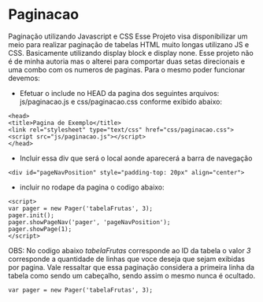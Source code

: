 # Paginacao
Paginação utilizando Javascript e CSS
Esse Projeto visa disponibilizar um meio para realizar paginação de tabelas HTML muito longas utilizano JS e CSS.
Basicamente utilizando display block e display none. 
Esse projeto não é de minha autoria mas o alterei para comportar duas setas direcionais e uma combo com os numeros de paginas.
Para o mesmo poder funcionar devemos:

* Efetuar o include no HEAD da pagina dos seguintes arquivos: js/paginacao.js e css/paginacao.css conforme exibido abaixo:
```
<head>
<title>Pagina de Exemplo</title>
<link rel="stylesheet" type="text/css" href="css/paginacao.css">
<script src="js/paginacao.js"></script>
</head>
```
* Incluir essa div que será o local aonde aparecerá a barra de navegação
```
<div id="pageNavPosition" style="padding-top: 20px" align="center">
```

* incluir no rodape da pagina o codigo abaixo:
``` 
<script>
var pager = new Pager('tabelaFrutas', 3);
pager.init();
pager.showPageNav('pager', 'pageNavPosition');
pager.showPage(1);
</script>
```
OBS:
No codigo abaixo *tabelaFrutas* corresponde ao ID da tabela o valor *3* corresponde a quantidade de linhas que voce deseja que sejam exibidas por pagina. Vale ressaltar que essa paginação considera a primeira linha da tabela como sendo um cabeçalho, sendo assim o mesmo nunca é ocultado.
```
var pager = new Pager('tabelaFrutas', 3);
```
